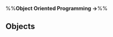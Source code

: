<link rel="stylesheet" href="{{baseUrl}}/css/textbook.css">

<div class="website-content">

%%**Object Oriented Programming →**%%

## Objects

<div id="main">

<include src="basic/embed.md" />
<include src="abstraction/embed.md" />
<include src="encapsulation/embed.md" />

</div>

</div>
